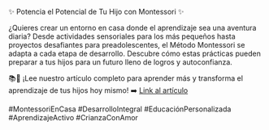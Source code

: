 ✨ Potencia el Potencial de Tu Hijo con Montessori ✨

¿Quieres crear un entorno en casa donde el aprendizaje sea una aventura diaria? Desde actividades sensoriales para los más pequeños hasta proyectos desafiantes para preadolescentes, el Método Montessori se adapta a cada etapa de desarrollo. Descubre cómo estas prácticas pueden preparar a tus hijos para un futuro lleno de logros y autoconfianza. 

📚🌿 ¡Lee nuestro artículo completo para aprender más y transforma el aprendizaje de tus hijos hoy mismo! ➡️ [Link al artículo](#)

#MontessoriEnCasa #DesarrolloIntegral #EducaciónPersonalizada #AprendizajeActivo #CrianzaConAmor
